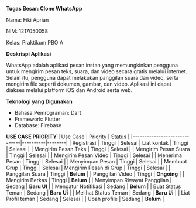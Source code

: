 **Tugas Besar: Clone WhatsApp**

Nama: Fiki Aprian

NIM: 1217050058

Kelas: Praktikum PBO A

**Deskrispi Aplikasi**

WhatsApp adalah aplikasi pesan instan yang memungkinkan pengguna untuk mengirim pesan teks, suara, dan video secara gratis melalui internet. Selain itu, pengguna dapat melakukan panggilan suara dan video, serta mengirim file seperti dokumen, gambar, dan video. Aplikasi ini dapat diakses melalui platform iOS dan Android serta web.

**Teknologi yang Digunakan**
- Bahasa Pemrograman: Dart
- Framework: Flutter
- Database: Firebase

**USE CASE PRIORITY**
| Use Case                     | Priority | Status |
|------------------------------|----------|--------|
| Registrasi          | Tinggi   | Selesai
| Liat kontak          | Tinggi   | Selesai |
| Mengirim Pesan Teks          | Tinggi   | Selesai |
| Mengirim Pesan Suara         | Tinggi   | Selesai |
| Mengirim Pesan Video         | Tinggi   | Selesai |
| Menerima Pesan               | Tinggi   | Selesai |
| Menyimpan Pesan              | Tinggi   | Selesai |
| Membuat Grup                 | Tinggi   | Selesai
| Mengirim Pesan di Grup       | Tinggi   | Selesai |
|  Panggilan Suara     | Tinggi   | **Belum** |
|  Panggilan Video     | Tinggi   | **Ongoing** |
| Mengirim Berkas              | Tinggi   | **Belum** |
| Menyimpan Riwayat Panggilan  | Sedang   | **Baru UI** |
| Mengatur Notifikasi          | Sedang   | **Belum** |
| Buat Status Teman         | Sedang   | **Baru Ui** |
| Melihat Status Teman         | Sedang   | **Baru Ui** |
| Liat Profil teman              | Sedang   | Selesai |
| Ubah profile              | Sedang   | **Belum** |

